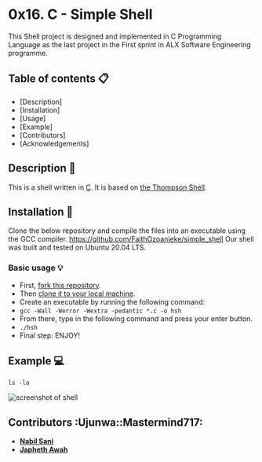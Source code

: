 # 0x16. C - Simple Shell
This Shell project is designed and implemented in C Programming Language as the last project in the First sprint in ALX Software Engineering programme.

## Table of contents :clipboard:
- [Description]
- [Installation]
- [Usage]
- [Example]
- [Contributors]
- [Acknowledgements]
## Description :e-mail:
This is a shell written in [C](https://en.wikipedia.org/wiki/C_(programming_language)).
It is based on [the Thompson Shell](https://en.wikipedia.org/wiki/Thompson_shell).
## Installation :wrench:
Clone the below repository and compile the files into an executable using the GCC compiler.
https://github.com/FaithOzoanieke/simple_shell
Our shell was built and tested on  Ubuntu 20.04 LTS.
### Basic usage :bulb:
- First, [fork this repository](https://docs.github.com/en/github/getting-started-with-github/fork-a-repo).
- Then [clone it to your local machine](https://docs.github.com/en/github/creating-cloning-and-archiving-repositories/cloning-a-repository).
- Create an executable by running the following command:
- `gcc -Wall -Werror -Wextra -pedantic *.c -o hsh`
- From there, type in the following command and press your enter button.
- `./hsh`
- Final step: ENJOY!
## Example :computer:
```
ls -la
```
![screenshot of shell](https://user-images.githubusercontent.com/30075600/114757753-e50c2180-9d64-11eb-95ea-fb9bba776c8c.png)
## Contributors :Ujunwa::Mastermind717:
* [**Nabil Sani**](https://github.com/learnednomad)
* [**Japheth Awah**](https://github.com/junery115)
